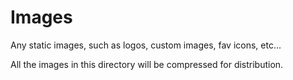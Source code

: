 Images
======

Any static images, such as logos, custom images, fav icons, etc...

All the images in this directory will be compressed for distribution.
